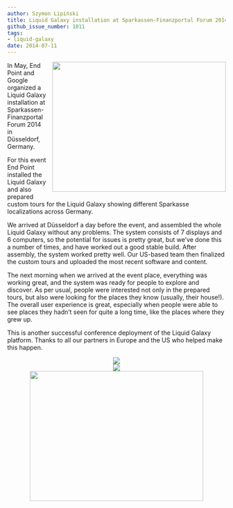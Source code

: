 ```yaml
---
author: Szymon Lipiński
title: Liquid Galaxy installation at Sparkassen-Finanzportal Forum 2014
github_issue_number: 1011
tags:
- liquid-galaxy
date: 2014-07-11
---
```


<a href="/blog/2014/07/liquid-galaxy-installation-at/image-0.jpeg" imageanchor="1" style="clear: right; float: right; margin-bottom: 1em; margin-left: 1em;"><img border="0" height="300" src="/blog/2014/07/liquid-galaxy-installation-at/image-0.jpeg" width="400"/></a>

In May, End Point and Google organized a Liquid Galaxy installation at Sparkassen-Finanzportal Forum 2014 in Düsseldorf, Germany.

For this event End Point installed the Liquid Galaxy and also prepared custom tours for the Liquid Galaxy showing different Sparkasse localizations across Germany.

We arrived at Düsseldorf a day before the event, and assembled the whole Liquid Galaxy without any problems. The system consists of 7 displays and 6 computers, so the potential for issues is pretty great, but we’ve done this a number of times, and have worked out a good stable build. After assembly, the system worked pretty well. Our US-based team then finalized the custom tours and uploaded the most recent software and content.

The next morning when we arrived at the event place, everything was working great, and the system was ready for people to explore and discover. As per usual, people were interested not only in the prepared tours, but also were looking for the places they know (usually, their house!). The overall user experience is great, especially when people were able to see places they hadn’t seen for quite a long time, like the places where they grew up.

This is another successful conference deployment of the Liquid Galaxy platform. Thanks to all our partners in Europe and the US who helped make this happen.

<div class="separator" style="clear: both; text-align: center;">
<a href="/blog/2014/07/liquid-galaxy-installation-at/image-1-big.jpeg" imageanchor="1" style="margin-left: 1em; margin-right: 1em;"><img border="0" src="/blog/2014/07/liquid-galaxy-installation-at/image-1.jpeg"/></a></div>

<div class="separator" style="clear: both; text-align: center;">
<a href="/blog/2014/07/liquid-galaxy-installation-at/image-2-big.jpeg" imageanchor="1" style="margin-left: 1em; margin-right: 1em;"><img border="0" src="/blog/2014/07/liquid-galaxy-installation-at/image-2.jpeg"/></a></div>

<div class="separator" style="clear: both; text-align: center;">
<a href="/blog/2014/07/liquid-galaxy-installation-at/image-3.jpeg" imageanchor="1" style="margin-left: 1em; margin-right: 1em;"><img border="0" height="300" src="/blog/2014/07/liquid-galaxy-installation-at/image-3.jpeg" width="400"/></a></div>
